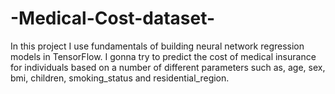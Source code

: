 # -Medical-Cost-dataset-
In this project I use fundamentals of building neural network regression models in TensorFlow. I gonna try to  predict the cost of medical insurance for individuals based on a number of different parameters such as, age, sex, bmi, children, smoking_status and residential_region.
